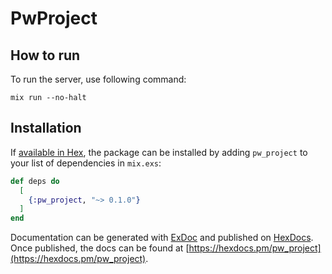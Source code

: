 # PwProject

## How to run

To run the server, use following command:
```
mix run --no-halt
```

## Installation

If [available in Hex](https://hex.pm/docs/publish), the package can be installed
by adding `pw_project` to your list of dependencies in `mix.exs`:

```elixir
def deps do
  [
    {:pw_project, "~> 0.1.0"}
  ]
end
```

Documentation can be generated with [ExDoc](https://github.com/elixir-lang/ex_doc)
and published on [HexDocs](https://hexdocs.pm). Once published, the docs can
be found at [https://hexdocs.pm/pw_project](https://hexdocs.pm/pw_project).
